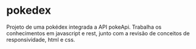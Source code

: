 # pokedex
Projeto de uma pokédex integrada a API pokeApi. Trabalha os conhecimentos em javascript e rest, junto com a revisão de conceitos de responsividade, html e css.

